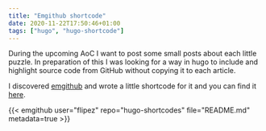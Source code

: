 ```yaml
---
title: "Emgithub shortcode"
date: 2020-11-22T17:50:46+01:00
tags: ["hugo", "hugo-shortcode"]
---
```

During the upcoming AoC I want to post some small posts about each little puzzle.
In preparation of this I was looking for a way in hugo to include and highlight source code from GitHub without
copying it to each article.

I discovered [emgithub](https://emgithub.com) and wrote a little shortcode for it and you can find it [here](https://github.com/flipez/hugo-shortcodes/blob/master/emgithub.html).

{{< emgithub user="flipez" repo="hugo-shortcodes" file="README.md" metadata=true >}}
